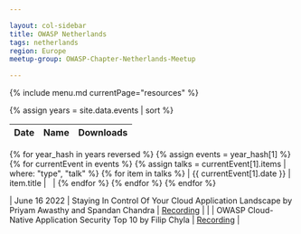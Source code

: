 ```yaml
---

layout: col-sidebar
title: OWASP Netherlands
tags: netherlands
region: Europe
meetup-group: OWASP-Chapter-Netherlands-Meetup

---
```


{% include menu.md currentPage="resources" %}

{% assign years = site.data.events | sort %}

| Date               | Name                                                                      | Downloads |
| :----------------- | :-----------------------------------------------------------------------: | -----------------: |
{% for year_hash in years reversed %}
{% assign events = year_hash[1] %}
{% for currentEvent in events %}
{% assign talks = currentEvent[1].items | where: "type", "talk" %}
{% for item in talks %}
| {{ currentEvent[1].date }} | item.title | &nbsp; |
{% endfor %}
{% endfor %}
{% endfor %}

| June 16 2022       | Staying In Control Of Your Cloud Application Landscape by Priyam Awasthy and Spandan Chandra | [Recording](https://youtu.be/r1-ID0z3rBY) |
|                    | OWASP Cloud-Native Application Security Top 10 by Filip Chyla                                | [Recording](https://youtu.be/4qr7eqBqS58) |
